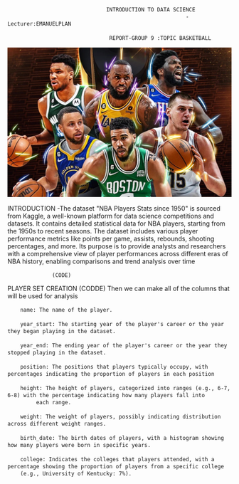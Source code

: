                                    INTRODUCTION TO DATA SCIENCE
                                                            -Lecturer:EMANUELPLAN

                                    REPORT-GROUP 9 :TOPIC BASKETBALL 

  ![](images/nab2.jpg)  
  

 INTRODUCTION 
  -The dataset "NBA Players Stats since 1950" is sourced from Kaggle, a well-known platform for data science competitions and datasets. It contains detailed statistical data for NBA
    players, starting from the 1950s to recent seasons. The dataset includes various player performance metrics like points per game, assists, rebounds, shooting 
    percentages, and more. Its purpose is to provide analysts and researchers with a comprehensive view of player performances across different eras of NBA history, enabling 
    comparisons and trend analysis over time

                  (CODE)

  PLAYER SET CREATION
                  (CODDE)
              Then we can make all of the columns that will be used for analysis
    
        name: The name of the player.
        
        year_start: The starting year of the player's career or the year they began playing in the dataset.
        
        year_end: The ending year of the player's career or the year they stopped playing in the dataset.
        
        position: The positions that players typically occupy, with percentages indicating the proportion of players in each position
       
        height: The height of players, categorized into ranges (e.g., 6-7, 6-8) with the percentage indicating how many players fall into 
             each range.
       
        weight: The weight of players, possibly indicating distribution across different weight ranges.
        
        birth_date: The birth dates of players, with a histogram showing how many players were born in specific years.
        
        college: Indicates the colleges that players attended, with a percentage showing the proportion of players from a specific college 
        (e.g., University of Kentucky: 7%).


                  
                                                         
